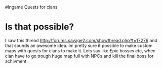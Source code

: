 #Ingame Quests for clans

# Is that possible? #

I saw this thread http://forums.savage2.com/showthread.php?t=17276
and that sounds an awesome idea.
Im pretty sure it possible to make custom maps with quests for clans to make it.
Lets say like Epic bosses etc, when clan have to go trough huge map full with NPCs and kill the final boss for achivment.